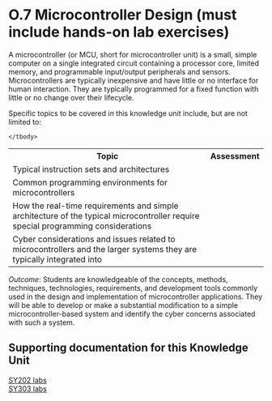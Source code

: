 # O.7 Microcontroller Design (must include hands-on lab exercises)

A microcontroller (or MCU, short for microcontroller unit) is a small,
simple computer on a single integrated circuit containing a processor
core, limited memory, and programmable input/output peripherals and
sensors. Microcontrollers are typically inexpensive and have little or
no interface for human interaction. They are typically programmed for a
fixed function with little or no change over their lifecycle.

Specific topics to be covered in this knowledge unit include, but are
not limited to:

<table>
	<tbody>
		<tr>
			<th>Topic</th>
			<th>Assessment</th>
		</tr>
		<tr>
			<td>Typical instruction sets and architectures</td>
			<td></td>
		</tr>
		<tr>
			<td>Common programming environments for microcontrollers</td>
			<td></td>
		</tr>
		<tr>
			<td>How the real-time requirements and simple architecture of the typical microcontroller require special programming considerations</td>
			<td></td>
		</tr>
		<tr>
			<td>Cyber considerations and issues related to microcontrollers and the larger systems they are typically integrated into</td>
			<td></td>
		</tr>

	</tbody>
</table>

*Outcome*: Students are knowledgeable of the concepts, methods,
techniques, technologies, requirements, and development tools commonly
used in the design and implementation of microcontroller applications.
They will be able to develop or make a substantial modification to a
simple microcontroller-based system and identify the cyber concerns
associated with such a system.

## Supporting documentation for this Knowledge Unit

[SY202 labs](../../Course%20Documents/SY202%20CYBER%20SYSTEMS%20ENGINEERING/Labs)\
[SY303 labs](../../Course%20Documents/SY303%20CYBER%20SYSTEMS%20ARCHITECTURE)

